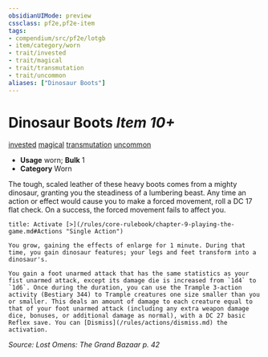 ```yaml
---
obsidianUIMode: preview
cssclass: pf2e,pf2e-item
tags:
- compendium/src/pf2e/lotgb
- item/category/worn
- trait/invested
- trait/magical
- trait/transmutation
- trait/uncommon
aliases: ["Dinosaur Boots"]
---
```

# Dinosaur Boots *Item 10+*  
[invested](/rules/traits/invested.md)  [magical](/rules/traits/magical.md)  [transmutation](/rules/traits/transmutation.md)  [uncommon](/rules/traits/uncommon.md)  

- **Usage** worn; **Bulk** 1
- **Category** Worn

The tough, scaled leather of these heavy boots comes from a mighty dinosaur, granting you the steadiness of a lumbering beast. Any time an action or effect would cause you to make a forced movement, roll a DC 17 flat check. On a success, the forced movement fails to affect you.

```ad-embed-ability
title: Activate [>](/rules/core-rulebook/chapter-9-playing-the-game.md#Actions "Single Action")

You grow, gaining the effects of enlarge for 1 minute. During that time, you gain dinosaur features; your legs and feet transform into a dinosaur's.

You gain a foot unarmed attack that has the same statistics as your fist unarmed attack, except its damage die is increased from `1d4` to `1d6`. Once during the duration, you can use the Trample 3-action activity (Bestiary 344) to Trample creatures one size smaller than you or smaller. This deals an amount of damage to each creature equal to that of your foot unarmed attack (including any extra weapon damage dice, bonuses, or additional damage as normal), with a DC 27 basic Reflex save. You can [Dismiss](/rules/actions/dismiss.md) the activation.
```

*Source: Lost Omens: The Grand Bazaar p. 42*
